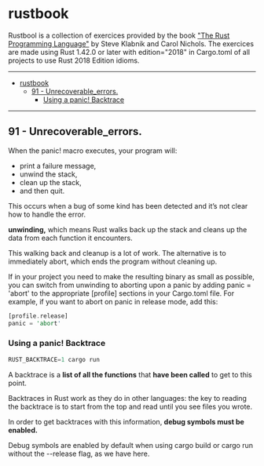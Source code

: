 # rustbook
Rustbool is a collection of exercices provided by the book ["The Rust Programming Language"](https://doc.rust-lang.org/book/title-page.html) by Steve Klabnik and Carol Nichols.
The exercices are made using Rust 1.42.0 or later with edition="2018" in Cargo.toml of all projects to use Rust 2018 Edition idioms. 

----
- [rustbook](#rustbook)
  - [91 - Unrecoverable_errors.](#91---unrecoverable_errors)
    - [Using a panic! Backtrace](#using-a-panic-backtrace)

----

## 91 - Unrecoverable_errors.

When the panic! macro executes, your program will:
- print a failure message, 
- unwind the stack, 
- clean up the stack, 
- and then quit.

This  occurs when a bug of some kind has been detected and it’s not clear how to handle the error.

**unwinding,** which means Rust walks back up the stack and cleans up the data from each function it encounters.

This walking back and cleanup is a lot of work. The alternative is to immediately abort, which ends the program without cleaning up.

If in your project you need to make the resulting binary as small as possible, you can switch from unwinding to aborting upon a panic by adding panic = 'abort' to the appropriate [profile] sections in your Cargo.toml file. For example, if you want to abort on panic in release mode, add this:

```rust
[profile.release]
panic = 'abort'
```

### Using a panic! Backtrace

```rust
RUST_BACKTRACE=1 cargo run
```
A backtrace is a **list of all the functions** that **have been called** to get to this point.

Backtraces in Rust work as they do in other languages: the key to reading the backtrace is to start from the top and read until you see files you wrote.

In order to get backtraces with this information, **debug symbols must be enabled.**

Debug symbols are enabled by default when using cargo build or cargo run without the --release flag, as we have here.








